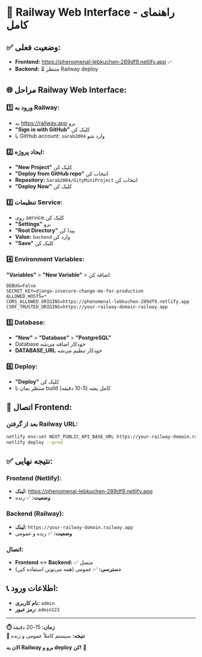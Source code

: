 # 🚀 Railway Web Interface - راهنمای کامل

## ✅ **وضعیت فعلی:**
- **Frontend:** https://phenomenal-lebkuchen-289df9.netlify.app ✅
- **Backend:** ⏳ منتظر Railway deploy

## 🌐 **مراحل Railway Web Interface:**

### **1️⃣ ورود به Railway:**
- به https://railway.app برو
- **"Sign in with GitHub"** کلیک کن
- با GitHub account: `sarab2004` وارد شو

### **2️⃣ ایجاد پروژه:**
- **"New Project"** کلیک کن
- **"Deploy from GitHub repo"** انتخاب کن
- **Repository:** `Sarab2004/GityMiniProject` انتخاب کن
- **"Deploy Now"** کلیک کن

### **3️⃣ تنظیمات Service:**
- روی service کلیک کن
- **"Settings"** برو
- **"Root Directory"** پیدا کن
- **Value:** `backend` وارد کن
- **"Save"** کلیک کن

### **4️⃣ Environment Variables:**
**"Variables"** > **"New Variable"** > اضافه کن:

```
DEBUG=False
SECRET_KEY=django-insecure-change-me-for-production
ALLOWED_HOSTS=*
CORS_ALLOWED_ORIGINS=https://phenomenal-lebkuchen-289df9.netlify.app
CSRF_TRUSTED_ORIGINS=https://your-railway-domain.railway.app
```

### **5️⃣ Database:**
- **"New"** > **"Database"** > **"PostgreSQL"**
- Database خودکار اضافه می‌شه
- **DATABASE_URL** خودکار تنظیم می‌شه

### **6️⃣ Deploy:**
- **"Deploy"** کلیک کن
- منتظر بمان تا build کامل بشه (5-10 دقیقه)

## 🔗 **اتصال Frontend:**

### **بعد از گرفتن Railway URL:**
```bash
netlify env:set NEXT_PUBLIC_API_BASE_URL https://your-railway-domain.railway.app
netlify deploy --prod
```

## ✅ **نتیجه نهایی:**

### **Frontend (Netlify):**
- **لینک:** https://phenomenal-lebkuchen-289df9.netlify.app
- **وضعیت:** ✅ زنده

### **Backend (Railway):**
- **لینک:** `https://your-railway-domain.railway.app`
- **وضعیت:** ✅ زنده و عمومی

### **اتصال:**
- **Frontend** ↔ **Backend:** ✅ متصل
- **دسترسی:** ✅ عمومی (همه می‌تونن استفاده کنن)

## 📞 **اطلاعات ورود:**
- **نام کاربری:** `admin`
- **رمز عبور:** `admin123`

---

**⏱️ زمان:** 15-20 دقیقه  
**🎯 نتیجه:** سیستم کاملاً عمومی و زنده

**الان به Railway برو و deploy کن!** 🚀
